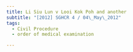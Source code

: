```yaml
---
title: Li Siu Lun v Looi Kok Poh and another
subtitle: "[2012] SGHCR 4 / 04\_May\_2012"
tags:
  - Civil Procedure
  - order of medical examination

---
```


